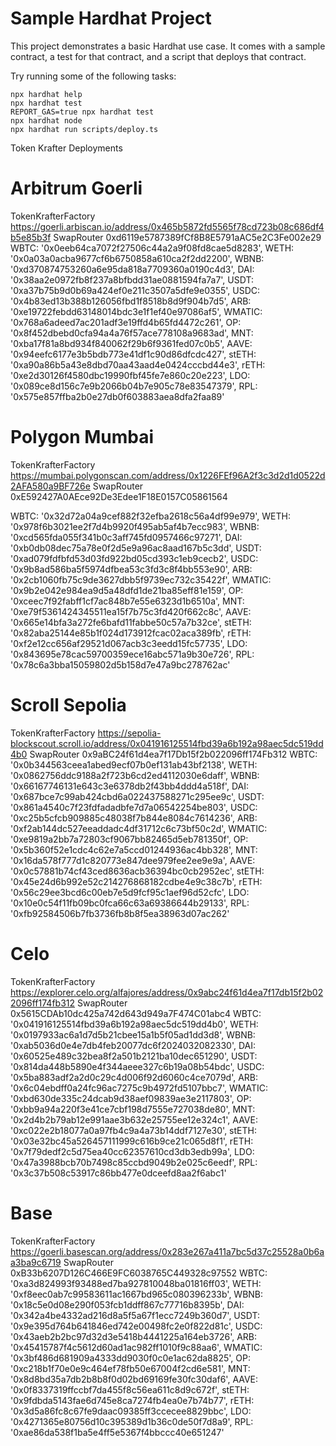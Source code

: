# Sample Hardhat Project

This project demonstrates a basic Hardhat use case. It comes with a sample contract, a test for that contract, and a script that deploys that contract.

Try running some of the following tasks:

```shell
npx hardhat help
npx hardhat test
REPORT_GAS=true npx hardhat test
npx hardhat node
npx hardhat run scripts/deploy.ts
```

Token Krafter Deployments

# Arbitrum Goerli
TokenKrafterFactory
https://goerli.arbiscan.io/address/0x465b5872fd5565f78cd723b08c686df4b5e85b3f
SwapRouter
0xd6119e5787389fCf8B8E5791aAC5e2C3Fe002e29  
  WBTC: '0x0eeb64ca7072f27506c44a2a9f08fd8cae5d8283',
  WETH: '0x0a03a0acba9677cf6b6750858a610ca2f2dd2200',
  WBNB: '0xd370874753260a6e95da818a7709360a0190c4d3',
  DAI: '0x38aa2e0972fb8f237a8bfbdd31ae0881594fa7a7',
  USDT: '0xa37b75b9d0b69a424ef0e211c3507a5dfe9e0355',
  USDC: '0x4b83ed13b388b126056fbd1f8518b8d9f904b7d5',
  ARB: '0xe19722febdd63148014bdc3e1f1ef40e97086af5',
  WMATIC: '0x768a6adeed7ac201adf3e19ffd4b65fd4472c261',
  OP: '0x8f452dbebd0cfa94a4a76f57ace778108a9683ad',
  MNT: '0xba17f81a8bd934f840062f29b6f9361fed07c0b5',
  AAVE: '0x94eefc6177e3b5bdb773e41df1c90d86dfcdc427',
  stETH: '0xa90a86b5a43e8dbd70aa43aad4e0424cccbd44e3',
  rETH: '0xe2d30126f4580dbc19990fbf45fe7e860c20e223',
  LDO: '0x089ce8d156c7e9b2066b04b7e905c78e83547379',
  RPL: '0x575e857ffba2b0e27db0f603883aea8dfa2faa89'

# Polygon Mumbai
TokenKrafterFactory
https://mumbai.polygonscan.com/address/0x1226FEf96A2f3c3d2d1d0522d2AFA580a9BF726e
SwapRouter
0xE592427A0AEce92De3Edee1F18E0157C05861564

WBTC: '0x32d72a04a9cef882f32efba2618c56a4df99e979',
  WETH: '0x978f6b3021ee2f7d4b9920f495ab5af4b7ecc983',
  WBNB: '0xcd565fda055f341b0c3aff745fd0957466c97271',
  DAI: '0xb0db08dec75a78e0f2d5e9a96ac8aad167b5c3dd',
  USDT: '0xad079fdfbfd53d03fd922bd05cd393c1eb9cecb2',
  USDC: '0x9b8ad586ba5f5974dfbea53c3fd3c8f4bb553e90',
  ARB: '0x2cb1060fb75c9de3627dbb5f9739ec732c35422f',
  WMATIC: '0x9b2e042e984ea9d5a48dfd1de21ba85eff81e159',
  OP: '0xceec7f92fabff1cf7ac848b7e55e6323d1b6510a',
  MNT: '0xe79f5361424345511ea15f7b75c3fd420f662c8c',
  AAVE: '0x665e14bfa3a272fe6bafd11fabbe50c57a7b32ce',
  stETH: '0x82aba25144e85b1f024d173912fcac02aca389fb',
  rETH: '0xf2e12cc656af29521d067acb3c3eedd15fc57735',
  LDO: '0x843695e78cac59700359ece16abc571a9b30e726',
  RPL: '0x78c6a3bba15059802d5b158d7e47a9bc278762ac'

# Scroll Sepolia
TokenKrafterFactory
https://sepolia-blockscout.scroll.io/address/0x041916125514fbd39a6b192a98aec5dc519dd4b0
SwapRouter
0x9aBC24f61d4ea7f17Db15f2b022096ff174Fb312
  WBTC: '0x0b344563ceea1abed9ecf07b0ef131ab43bf2138',
  WETH: '0x0862756ddc9188a2f723b6cd2ed4112030e6daff',
  WBNB: '0x66167746131e643c3e6378db2f43bb4ddd4a518f',
  DAI: '0x687bce7c99ab424cbd6a022437588271c295ee9c',
  USDT: '0x861a4540c7f23fdfadadbfe7d7a06542254be803',
  USDC: '0xc25b5cfcb909885c48038f7b844e8084c7614236',
  ARB: '0xf2ab144dc527eeaddadc4df31712c6c73bf50c2d',
  WMATIC: '0xe9819a2bb7a72803cf9067bb82465d5eb781350f',
  OP: '0x5b360f52e1cdc4c62e7a5ccd01244936ac4bb328',
  MNT: '0x16da578f777d1c820773e847dee979fee2ee9e9a',
  AAVE: '0x0c57881b74cf43ced8636acb36394bc0cb2952ec',
  stETH: '0x45e24d6b992e52c214276868182cdbe4e9c38c7b',
  rETH: '0x56c29ee3bcd6c00eb7e5d9fcf95c1aef96d52cfc',
  LDO: '0x10e0c54f11fb09bc0fca66c63a69386644b29133',
  RPL: '0xfb92584506b7fb3736fb8b8f5ea38963d07ac262'

# Celo
TokenKrafterFactory
https://explorer.celo.org/alfajores/address/0x9abc24f61d4ea7f17db15f2b022096ff174fb312
SwapRouter
0x5615CDAb10dc425a742d643d949a7F474C01abc4
  WBTC: '0x041916125514fbd39a6b192a98aec5dc519dd4b0',
  WETH: '0x0197933ac6a1d7d5b21cbee15a1b5f05ad1dd3d8',
  WBNB: '0xab5036d0e4e7db4feb20077dc6f2024032082330',
  DAI: '0x60525e489c32bea8f2a501b2121ba10dec651290',
  USDT: '0x814da448b5890e4f344aeee327c6b19a08b54bdc',
  USDC: '0x5ba883adf2a2d0c29c4d006f92d6060c4ce7079d',
  ARB: '0x6c04ebdff0a24fc96ac7275c9b4972fd5107bbc7',
  WMATIC: '0xbd630de335c24dcab9d38aef09839ae3e2117803',
  OP: '0xbb9a94a220f3e41ce7cbf198d7555e727038de80',
  MNT: '0x2d4b2b79ab12e991aae3b632e25755ee12e324c1',
  AAVE: '0xc022e2b18077a0a97fb4c9a4a73b14ddf7127e30',
  stETH: '0x03e32bc45a526457111999c616b9ce21c065d8f1',
  rETH: '0x7f79dedf2c5d75ea40cc62357610cd3db3edb99a',
  LDO: '0x47a3988bcb70b7498c85ccbd9049b2e025c6eedf',
  RPL: '0x3c37b508c53917c86bb477e0dceefd8aa2f6abc1'

# Base
TokenKrafterFactory
https://goerli.basescan.org/address/0x283e267a411a7bc5d37c25528a0b6aa3ba9c6719
SwapRouter
0xB33b6207D126C466E9FC6038765C449328c97552
  WBTC: '0xa3d824993f93488ed7ba927810048ba01816ff03',
  WETH: '0xf8eec0ab7c99583611ac1667bd965c080396233b',
  WBNB: '0x18c5e0d08e290f053fcb1ddff867c77716b8395b',
  DAI: '0x342a4be4332ad216d8a5f5a67f1ecc7249b360d7',
  USDT: '0x9e395d764b641846ed742e00498fc2e0f822d81c',
  USDC: '0x43aeb2b2bc97d32d3e5418b4441225a164eb3726',
  ARB: '0x45415787f4c5612d60ad1ac982ff1010f9c88aa6',
  WMATIC: '0x3bf486d681909a4333dd9030f0c0e1ac62da8825',
  OP: '0xc218b1f70e0e9c464ef78fb50e67004f2cd6e581',
  MNT: '0x8d8bd35a7db2b8b8f0d02bd69169fe30fc30daf6',
  AAVE: '0x0f8337319ffccbf7da455f8c56ea611c8d9c672f',
  stETH: '0x9fdbda5143fae6d745e8ca7274fb4ea0e7b74b77',
  rETH: '0x3d5a86fc8c67fe9daac09385ff3ccecee8829bbc',
  LDO: '0x4271365e80756d10c395389d1b36c0de50f7d8a9',
  RPL: '0xae86da538f1ba5e4ff5e5367f4bbccc40e651247'
